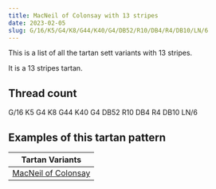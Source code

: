 ```yaml
---
title: MacNeil of Colonsay with 13 stripes
date: 2023-02-05
slug: G/16/K5/G4/K8/G44/K40/G4/DB52/R10/DB4/R4/DB10/LN/6
---
```

This is a list of all the tartan sett variants with 13 stripes.

It is a 13 stripes tartan.


## Thread count
G/16 K5 G4 K8 G44 K40 G4 DB52 R10 DB4 R4 DB10 LN/6

## Examples of this tartan pattern

| Tartan Variants |
|---------------|
| [MacNeil of Colonsay](/variants/g/16/k5/g4/k8/g44/k40/g4/db52/r10/db4/r4/db10/ln/6-db000050-g008000-k000000-lne0e0e0-rc00000)||
